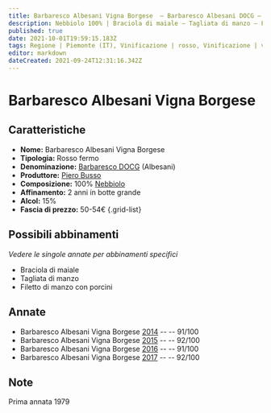 ```yaml
---
title: Barbaresco Albesani Vigna Borgese  – Barbaresco Albesani DOCG – Piero Busso – Piemonte (IT) – 50-54€ – 5★
description: Nebbiolo 100% | Braciola di maiale – Tagliata di manzo – Filetto di manzo con porcini
published: true
date: 2021-10-01T19:59:15.183Z
tags: Regione | Piemonte (IT), Vinificazione | rosso, Vinificazione | varietale, Vitigni | Nebbiolo, Valutazioni | 5 stelle, Alimento | maiale, Alimento | manzo, Aromatizzazione | ai porcini, Prezzi | 50-54€
editor: markdown
dateCreated: 2021-09-24T12:31:16.342Z
---
```


 # Barbaresco Albesani Vigna Borgese

## Caratteristiche
- **Nome:** Barbaresco Albesani Vigna Borgese
- **Tipologia:** Rosso fermo
- **Denominazione:** [Barbaresco DOCG](/denominazioni/Italia/Piemonte/DOCG/Barbaresco) (Albesani)
- **Produttore:** [Piero Busso](/produttori/Italia/Piemonte/Piero-Busso)
- **Composizione:** 100% [Nebbiolo](/vitigni/Italia/nebbiolo)
- **Affinamento:** 2 anni in botte grande
- **Alcol:** 15%
- **Fascia di prezzo:** 50-54€
{.grid-list}



## Possibili abbinamenti
*Vedere le singole annate per abbinamenti specifici*

- Braciola di maiale
- Tagliata di manzo
- Filetto di manzo con porcini

## Annate
- Barbaresco Albesani Vigna Borgese  [2014](vini/Italia/Piemonte/Piero-Busso/Barbaresco-Albesani-Vigna-Borgese/2014) -- <span class="star-5"></span> -- 91/100
- Barbaresco Albesani Vigna Borgese  [2015](vini/Italia/Piemonte/Piero-Busso/Barbaresco-Albesani-Vigna-Borgese/2015) -- <span class="star-5"></span> -- 92/100
- Barbaresco Albesani Vigna Borgese  [2016](vini/Italia/Piemonte/Piero-Busso/Barbaresco-Albesani-Vigna-Borgese/2016) -- <span class="star-5"></span> -- 91/100
- Barbaresco Albesani Vigna Borgese  [2017](vini/Italia/Piemonte/Piero-Busso/Barbaresco-Albesani-Vigna-Borgese/2017) -- <span class="star-5"></span> -- 92/100


## Note

Prima annata 1979